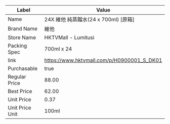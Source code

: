 | Label           | Value                                      |
| --------------- | ------------------------------------------ |
| Name            | 24X 維他 純蒸餾水(24 x 700ml) [原箱]               |
| Brand Name      | 維他                                         |
| Store Name      | HKTVMall - Lumitusi                        |
| Packing Spec    | 700ml x 24                                 |
| link            | https://www.hktvmall.com/p/H0900001_S_DK01 |
| Purchasable     | true                                       |
| Regular Price   | 88.00                                      |
| Best Price      | 62.00                                      |
| Unit Price      | 0.37                                       |
| Unit Price Unit | 100ml                                      |
